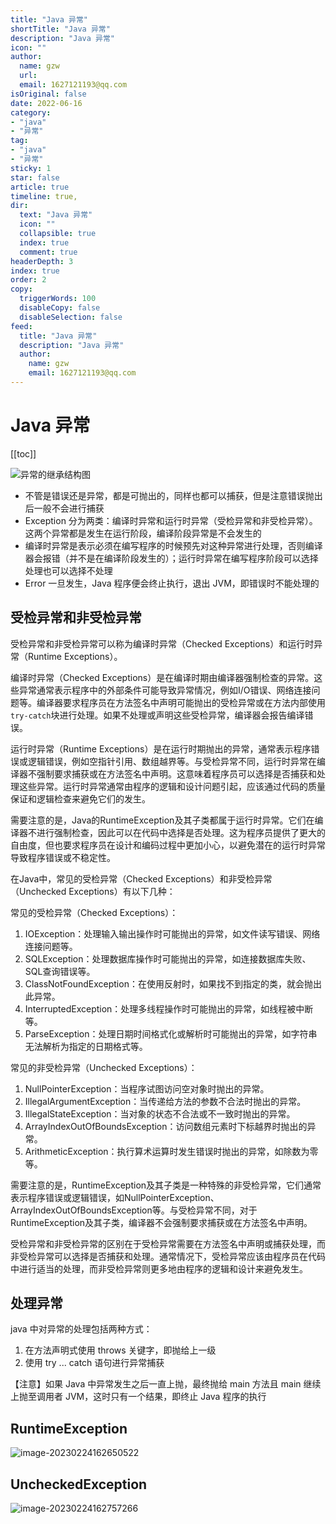 ```yaml
---
title: "Java 异常"
shortTitle: "Java 异常"
description: "Java 异常"
icon: ""
author: 
  name: gzw
  url: 
  email: 1627121193@qq.com
isOriginal: false
date: 2022-06-16
category: 
- "java"
- "异常"
tag:
- "java"
- "异常"
sticky: 1
star: false
article: true
timeline: true,
dir:
  text: "Java 异常"
  icon: ""
  collapsible: true
  index: true
  comment: true
headerDepth: 3
index: true
order: 2
copy:
  triggerWords: 100
  disableCopy: false
  disableSelection: false
feed:
  title: "Java 异常"
  description: "Java 异常"
  author:
    name: gzw
    email: 1627121193@qq.com
---
```






# Java 异常

[[toc]]

![异常的继承结构图](https://my-photos-1.oss-cn-hangzhou.aliyuncs.com/markdown//java%E5%BC%82%E5%B8%B8/20230209/%E5%BC%82%E5%B8%B8%E7%9A%84%E7%BB%A7%E6%89%BF%E7%BB%93%E6%9E%84%E5%9B%BE.png)

- 不管是错误还是异常，都是可抛出的，同样也都可以捕获，但是注意错误抛出后一般不会进行捕获
- Exception 分为两类：编译时异常和运行时异常（受检异常和非受检异常）。这两个异常都是发生在运行阶段，编译阶段异常是不会发生的
- 编译时异常是表示必须在编写程序的时候预先对这种异常进行处理，否则编译器会报错（并不是在编译阶段发生的）；运行时异常在编写程序阶段可以选择处理也可以选择不处理
- Error 一旦发生，Java 程序便会终止执行，退出 JVM，即错误时不能处理的



## 受检异常和非受检异常

受检异常和非受检异常可以称为编译时异常（Checked Exceptions）和运行时异常（Runtime Exceptions）。



编译时异常（Checked Exceptions）是在编译时期由编译器强制检查的异常。这些异常通常表示程序中的外部条件可能导致异常情况，例如I/O错误、网络连接问题等。编译器要求程序员在方法签名中声明可能抛出的受检异常或在方法内部使用`try-catch`块进行处理。如果不处理或声明这些受检异常，编译器会报告编译错误。



运行时异常（Runtime Exceptions）是在运行时期抛出的异常，通常表示程序错误或逻辑错误，例如空指针引用、数组越界等。与受检异常不同，运行时异常在编译器不强制要求捕获或在方法签名中声明。这意味着程序员可以选择是否捕获和处理这些异常。运行时异常通常由程序的逻辑和设计问题引起，应该通过代码的质量保证和逻辑检查来避免它们的发生。

需要注意的是，Java的RuntimeException及其子类都属于运行时异常。它们在编译器不进行强制检查，因此可以在代码中选择是否处理。这为程序员提供了更大的自由度，但也要求程序员在设计和编码过程中更加小心，以避免潜在的运行时异常导致程序错误或不稳定性。



在Java中，常见的受检异常（Checked Exceptions）和非受检异常（Unchecked Exceptions）有以下几种：

常见的受检异常（Checked Exceptions）：

1. IOException：处理输入输出操作时可能抛出的异常，如文件读写错误、网络连接问题等。
2. SQLException：处理数据库操作时可能抛出的异常，如连接数据库失败、SQL查询错误等。
3. ClassNotFoundException：在使用反射时，如果找不到指定的类，就会抛出此异常。
4. InterruptedException：处理多线程操作时可能抛出的异常，如线程被中断等。
5. ParseException：处理日期时间格式化或解析时可能抛出的异常，如字符串无法解析为指定的日期格式等。

常见的非受检异常（Unchecked Exceptions）：

1. NullPointerException：当程序试图访问空对象时抛出的异常。
2. IllegalArgumentException：当传递给方法的参数不合法时抛出的异常。
3. IllegalStateException：当对象的状态不合法或不一致时抛出的异常。
4. ArrayIndexOutOfBoundsException：访问数组元素时下标越界时抛出的异常。
5. ArithmeticException：执行算术运算时发生错误时抛出的异常，如除数为零等。

需要注意的是，RuntimeException及其子类是一种特殊的非受检异常，它们通常表示程序错误或逻辑错误，如NullPointerException、ArrayIndexOutOfBoundsException等。与受检异常不同，对于RuntimeException及其子类，编译器不会强制要求捕获或在方法签名中声明。

受检异常和非受检异常的区别在于受检异常需要在方法签名中声明或捕获处理，而非受检异常可以选择是否捕获和处理。通常情况下，受检异常应该由程序员在代码中进行适当的处理，而非受检异常则更多地由程序的逻辑和设计来避免发生。





## 处理异常

java 中对异常的处理包括两种方式：

1. 在方法声明式使用 throws 关键字，即抛给上一级
2. 使用 try ... catch 语句进行异常捕获

【注意】如果 Java 中异常发生之后一直上抛，最终抛给 main 方法且 main 继续上抛至调用者 JVM，这时只有一个结果，即终止 Java 程序的执行







## RuntimeException

![image-20230224162650522](https://my-photos-1.oss-cn-hangzhou.aliyuncs.com/markdown//java%E5%BC%82%E5%B8%B8/20230224/runtimeException.png)





## UncheckedException

![image-20230224162757266](https://my-photos-1.oss-cn-hangzhou.aliyuncs.com/markdown//java%E5%BC%82%E5%B8%B8/20230224/uncheckedException.png)